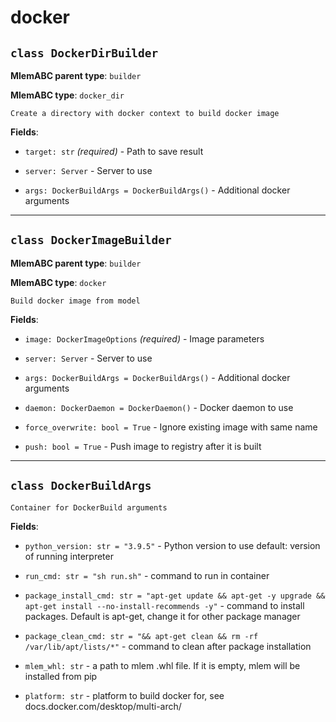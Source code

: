 # docker

## `class DockerDirBuilder`

**MlemABC parent type**: `builder`

**MlemABC type**: `docker_dir`

    Create a directory with docker context to build docker image

**Fields**:

- `target: str` _(required)_ - Path to save result

- `server: Server` - Server to use

- `args: DockerBuildArgs = DockerBuildArgs()` - Additional docker arguments

---

## `class DockerImageBuilder`

**MlemABC parent type**: `builder`

**MlemABC type**: `docker`

    Build docker image from model

**Fields**:

- `image: DockerImageOptions` _(required)_ - Image parameters

- `server: Server` - Server to use

- `args: DockerBuildArgs = DockerBuildArgs()` - Additional docker arguments

- `daemon: DockerDaemon = DockerDaemon()` - Docker daemon to use

- `force_overwrite: bool = True` - Ignore existing image with same name

- `push: bool = True` - Push image to registry after it is built

---

## `class DockerBuildArgs`

    Container for DockerBuild arguments

**Fields**:

- `python_version: str = "3.9.5"` - Python version to use default: version of
  running interpreter

- `run_cmd: str = "sh run.sh"` - command to run in container

- `package_install_cmd: str = "apt-get update && apt-get -y upgrade && apt-get install --no-install-recommends -y"` -
  command to install packages. Default is apt-get, change it for other package
  manager

- `package_clean_cmd: str = "&& apt-get clean && rm -rf /var/lib/apt/lists/*"` -
  command to clean after package installation

- `mlem_whl: str` - a path to mlem .whl file. If it is empty, mlem will be
  installed from pip

- `platform: str` - platform to build docker for, see
  docs.docker.com/desktop/multi-arch/
